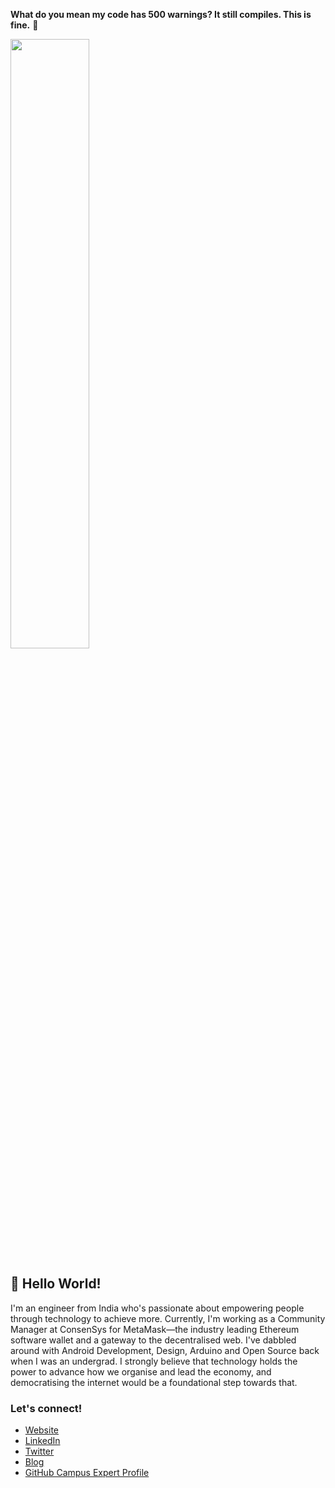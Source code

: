 <b>What do you mean my code has 500 warnings? It still compiles. This is fine.</b> 👀
<p align="auto">
<img src="https://media.giphy.com/media/NTur7XlVDUdqM/giphy.gif" width=50%>
</p>

<!--
**marwahmanbir/marwahmanbir** is a ✨ _special_ ✨ repository because its `README.md` (this file) appears on your GitHub profile.

Here are some ideas to get you started:

- 🔭 I’m currently working on ...
- 🌱 I’m currently learning ...
- 👯 I’m looking to collaborate on ...
- 🤔 I’m looking for help with ...
- 💬 Ask me about ...
- 📫 How to reach me: ...
- 😄 Pronouns: ...
- ⚡ Fun fact: ...

-->

## 👋 Hello World!

I'm an engineer from India who's passionate about empowering people through technology to achieve more. Currently, I'm working as a Community Manager at ConsenSys for MetaMask—the industry leading Ethereum software wallet and a gateway to the decentralised web. I've dabbled around with Android Development, Design, Arduino and Open Source back when I was an undergrad. I strongly believe that technology holds the power to advance how we organise and lead the economy, and democratising the internet would be a foundational step towards that.

### Let's connect!
- [Website](https://manbir.btc.us) <br>
- [LinkedIn](https://linkedin.com/in/manbirmarwah) <br>
- [Twitter](https://twitter.com/manbirmarwah) <br>
- [Blog](https://dev.to/manbir) <br>
- [GitHub Campus Expert Profile](https://githubcampus.expert/marwahmanbir) <br>

